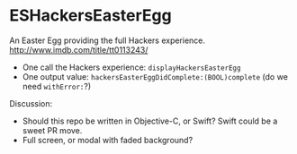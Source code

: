 ESHackersEasterEgg
==================

An Easter Egg providing the full Hackers experience. http://www.imdb.com/title/tt0113243/

* One call the Hackers experience: `displayHackersEasterEgg`
* One output value: `hackersEasterEggDidComplete:(BOOL)complete` (do we need `withError:`?)

Discussion:

* Should this repo be written in Objective-C, or Swift? Swift could be a sweet PR move.
* Full screen, or modal with faded background?
